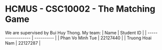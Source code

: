# HCMUS - CSC10002 - The Matching Game
We are supervised by Bui Huy Thong.
My team:
| Name               | Student ID |
| ------------------ | ---------- |
| Phan Vo Minh Tue   | 22127440   |
| Truong Hoai Nam    | 22127287   |
